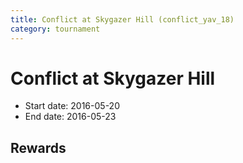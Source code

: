 ```yaml
---
title: Conflict at Skygazer Hill (conflict_yav_18)
category: tournament
---
```

# Conflict at Skygazer Hill

  * Start date: 2016-05-20
  * End date: 2016-05-23

## Rewards

